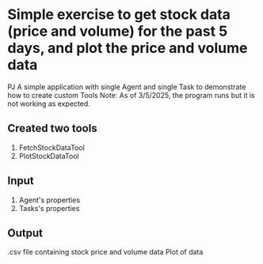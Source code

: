 # Simple exercise to get stock data (price and volume) for the past 5 days, and plot the price and volume data

PJ
A simple application with single Agent and single Task to demonstrate how to create custom Tools
Note: As of 3/5/2025, the program runs but it is not working as expected.

## Created two tools
1. FetchStockDataTool
2. PlotStockDataTool
## Input

1. Agent's properties
2. Tasks's properties

## Output

.csv file containing stock price and volume data
Plot of data